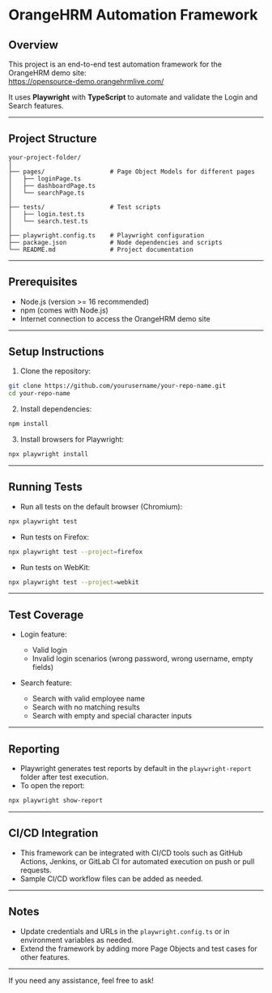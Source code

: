 
# OrangeHRM Automation Framework

## Overview

This project is an end-to-end test automation framework for the OrangeHRM demo site:  
https://opensource-demo.orangehrmlive.com/

It uses **Playwright** with **TypeScript** to automate and validate the Login and Search features.

---

## Project Structure

```
your-project-folder/
│
├── pages/                  # Page Object Models for different pages
│   ├── loginPage.ts
│   ├── dashboardPage.ts
│   └── searchPage.ts
│
├── tests/                  # Test scripts
│   ├── login.test.ts
│   └── search.test.ts
│
├── playwright.config.ts    # Playwright configuration
├── package.json            # Node dependencies and scripts
└── README.md               # Project documentation
```

---

## Prerequisites

- Node.js (version >= 16 recommended)  
- npm (comes with Node.js)  
- Internet connection to access the OrangeHRM demo site  

---

## Setup Instructions

1. Clone the repository:

```bash
git clone https://github.com/yourusername/your-repo-name.git
cd your-repo-name
```

2. Install dependencies:

```bash
npm install
```

3. Install browsers for Playwright:

```bash
npx playwright install
```

---

## Running Tests

- Run all tests on the default browser (Chromium):

```bash
npx playwright test
```

- Run tests on Firefox:

```bash
npx playwright test --project=firefox
```

- Run tests on WebKit:

```bash
npx playwright test --project=webkit
```

---

## Test Coverage

- Login feature:
  - Valid login  
  - Invalid login scenarios (wrong password, wrong username, empty fields)  

- Search feature:
  - Search with valid employee name  
  - Search with no matching results  
  - Search with empty and special character inputs  

---

## Reporting

- Playwright generates test reports by default in the `playwright-report` folder after test execution.  
- To open the report:

```bash
npx playwright show-report
```

---

## CI/CD Integration

- This framework can be integrated with CI/CD tools such as GitHub Actions, Jenkins, or GitLab CI for automated execution on push or pull requests.  
- Sample CI/CD workflow files can be added as needed.

---

## Notes

- Update credentials and URLs in the `playwright.config.ts` or in environment variables as needed.  
- Extend the framework by adding more Page Objects and test cases for other features.

---

If you need any assistance, feel free to ask!
